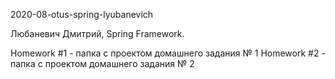 2020-08-otus-spring-lyubanevich

Любаневич Дмитрий, Spring Framework.

Homework #1 - папка с проектом домашнего задания № 1
Homework #2 - папка с проектом домашнего задания № 2